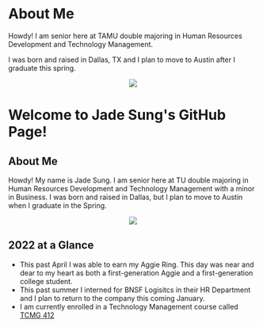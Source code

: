 <!DOCTYPE html>
<html>
<body>

<h1>About Me</h1>
<p>Howdy! I am senior here at TAMU double majoring in Human Resources Development and Technology Management.</p>
<p>I was born and raised in Dallas, TX and I plan to move to Austin after I graduate this spring.<p>

</body>
</html>


<p align="center">
  <img src="https://media.giphy.com/media/swjLm5coxz68w8fAsW/giphy.gif">
  
</p>

# Welcome to Jade Sung's GitHub Page!

## About Me

Howdy! My name is Jade Sung. I am senior here at TU double majoring in Human Resources Development and Technology Management with a minor in Business. I was born and raised in Dallas, but I plan to move to Austin when I graduate in the Spring.


<p align="center">
  <img src="https://media.giphy.com/media/EzVpdGg2Ke7I4JiidX/giphy.gif">
</p>

## 2022 at a Glance 

- This past April I was able to earn my Aggie Ring. This day was near and dear to my heart as both a first-generation Aggie and a first-generation college student.
- This past summer I interned for BNSF Logisitcs in their HR Department and I plan to return to the company this coming January.
- I am currently enrolled in a Technology Management course called [TCMG 412](https://catalog.tamu.edu/search/?P=TCMG%20412)  
 
